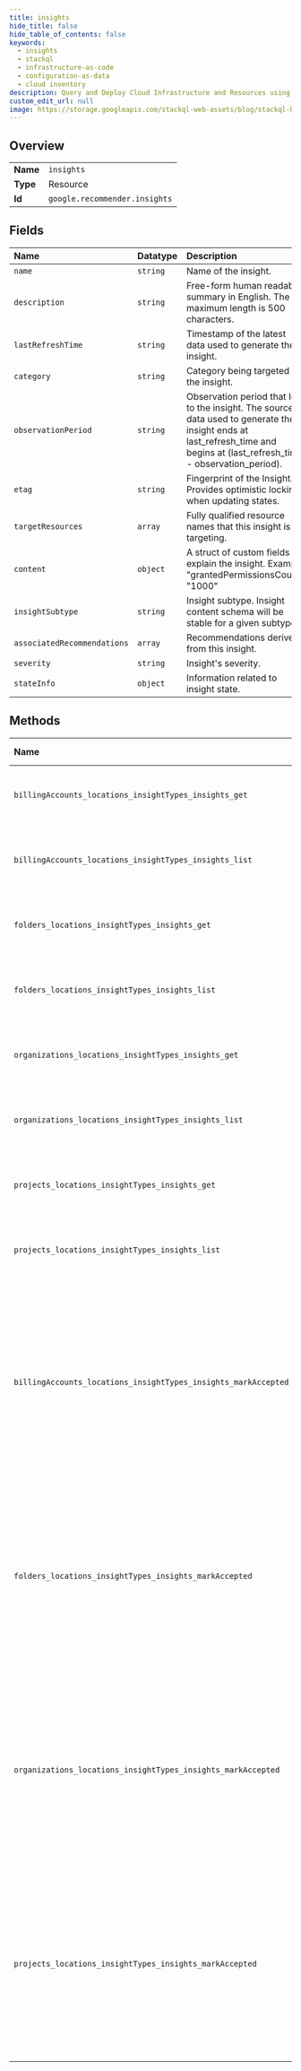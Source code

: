 ```yaml
---
title: insights
hide_title: false
hide_table_of_contents: false
keywords:
  - insights
  - stackql
  - infrastructure-as-code
  - configuration-as-data
  - cloud inventory
description: Query and Deploy Cloud Infrastructure and Resources using SQL
custom_edit_url: null
image: https://storage.googleapis.com/stackql-web-assets/blog/stackql-blog-post-featured-image.png
---
```

  
    

## Overview
<table><tbody>
<tr><td><b>Name</b></td><td><code>insights</code></td></tr>
<tr><td><b>Type</b></td><td>Resource</td></tr>
<tr><td><b>Id</b></td><td><code>google.recommender.insights</code></td></tr>
</tbody></table>

## Fields
| Name | Datatype | Description |
|:-----|:---------|:------------|
| `name` | `string` | Name of the insight. |
| `description` | `string` | Free-form human readable summary in English. The maximum length is 500 characters. |
| `lastRefreshTime` | `string` | Timestamp of the latest data used to generate the insight. |
| `category` | `string` | Category being targeted by the insight. |
| `observationPeriod` | `string` | Observation period that led to the insight. The source data used to generate the insight ends at last_refresh_time and begins at (last_refresh_time - observation_period). |
| `etag` | `string` | Fingerprint of the Insight. Provides optimistic locking when updating states. |
| `targetResources` | `array` | Fully qualified resource names that this insight is targeting. |
| `content` | `object` | A struct of custom fields to explain the insight. Example: "grantedPermissionsCount": "1000" |
| `insightSubtype` | `string` | Insight subtype. Insight content schema will be stable for a given subtype. |
| `associatedRecommendations` | `array` | Recommendations derived from this insight. |
| `severity` | `string` | Insight's severity. |
| `stateInfo` | `object` | Information related to insight state. |
## Methods
| Name | Accessible by | Required Params | Description |
|:-----|:--------------|:----------------|:------------|
| `billingAccounts_locations_insightTypes_insights_get` | `SELECT` | `name` | Gets the requested insight. Requires the recommender.*.get IAM permission for the specified insight type. |
| `billingAccounts_locations_insightTypes_insights_list` | `SELECT` | `parent` | Lists insights for the specified Cloud Resource. Requires the recommender.*.list IAM permission for the specified insight type. |
| `folders_locations_insightTypes_insights_get` | `SELECT` | `name` | Gets the requested insight. Requires the recommender.*.get IAM permission for the specified insight type. |
| `folders_locations_insightTypes_insights_list` | `SELECT` | `parent` | Lists insights for the specified Cloud Resource. Requires the recommender.*.list IAM permission for the specified insight type. |
| `organizations_locations_insightTypes_insights_get` | `SELECT` | `name` | Gets the requested insight. Requires the recommender.*.get IAM permission for the specified insight type. |
| `organizations_locations_insightTypes_insights_list` | `SELECT` | `parent` | Lists insights for the specified Cloud Resource. Requires the recommender.*.list IAM permission for the specified insight type. |
| `projects_locations_insightTypes_insights_get` | `SELECT` | `name` | Gets the requested insight. Requires the recommender.*.get IAM permission for the specified insight type. |
| `projects_locations_insightTypes_insights_list` | `SELECT` | `parent` | Lists insights for the specified Cloud Resource. Requires the recommender.*.list IAM permission for the specified insight type. |
| `billingAccounts_locations_insightTypes_insights_markAccepted` | `EXEC` | `name` | Marks the Insight State as Accepted. Users can use this method to indicate to the Recommender API that they have applied some action based on the insight. This stops the insight content from being updated. MarkInsightAccepted can be applied to insights in ACTIVE state. Requires the recommender.*.update IAM permission for the specified insight. |
| `folders_locations_insightTypes_insights_markAccepted` | `EXEC` | `name` | Marks the Insight State as Accepted. Users can use this method to indicate to the Recommender API that they have applied some action based on the insight. This stops the insight content from being updated. MarkInsightAccepted can be applied to insights in ACTIVE state. Requires the recommender.*.update IAM permission for the specified insight. |
| `organizations_locations_insightTypes_insights_markAccepted` | `EXEC` | `name` | Marks the Insight State as Accepted. Users can use this method to indicate to the Recommender API that they have applied some action based on the insight. This stops the insight content from being updated. MarkInsightAccepted can be applied to insights in ACTIVE state. Requires the recommender.*.update IAM permission for the specified insight. |
| `projects_locations_insightTypes_insights_markAccepted` | `EXEC` | `name` | Marks the Insight State as Accepted. Users can use this method to indicate to the Recommender API that they have applied some action based on the insight. This stops the insight content from being updated. MarkInsightAccepted can be applied to insights in ACTIVE state. Requires the recommender.*.update IAM permission for the specified insight. |

